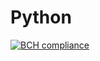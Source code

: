 # Python 

[![BCH compliance](https://bettercodehub.com/edge/badge/theArjun/Python?branch=master)](https://bettercodehub.com/)